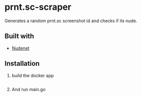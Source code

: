 # prnt.sc-scraper
Generates a random prnt.sc screenshot id and checks if its nude.

## Built with
* [Nudenet](https://github.com/notAI-tech/NudeNet)

## Installation

1. build the docker app
```docker run -it -p8080:8080 notaitech/nudenet:classifier
   ```
2. And run main.go
